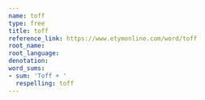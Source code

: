 ```yaml
---
name: toff
type: free
title: toff
reference_link: https://www.etymonline.com/word/toff
root_name: 
root_language: 
denotation: 
word_sums:
- sum: 'Toff + '
  respelling: toff
---
```

